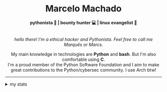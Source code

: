 <h1 align="center"> Marcelo Machado </h1> <!-- <img src="https://tryhackme-badges.s3.amazonaws.com/mmaachado.png" alt="TryHackMe"> -->
    
<div align="center">
<b>pythonista 🐍 | bounty hunter 💻 | linux evangelist 🐧</b>
<br>
<br>

<i>hello there! I'm a ethical hacker and Pythonista. Feel free to call me Marquês or Marcs.</i>

<p>

My main knowledge in technologies are **Python** and **bash**. But I'm also comfortable using **C**. <br/>
I'm a proud member of the Python Software Foundation and I aim to make great contributions to the Python/cybersec community. I use Arch btw!
</p>

</div>

---

<details closed>    
<summary>my stats</summary>

<!--START_SECTION:waka-->
**I'm a Night 🦉** 

```text
🌞 Morning    20 commits     █░░░░░░░░░░░░░░░░░░░░░░░░   7.22% 
🌆 Daytime    97 commits     ████████░░░░░░░░░░░░░░░░░   35.02% 
🌃 Evening    144 commits    █████████████░░░░░░░░░░░░   51.99% 
🌙 Night      16 commits     █░░░░░░░░░░░░░░░░░░░░░░░░   5.78%

```


📊 **This Week I Spent My Time On** 

```text
⌚︎ Time Zone: America/Sao_Paulo

💬 Programming Languages: 
Python                   28 mins             █████████████░░░░░░░░░░░░   51.67% 
Other                    20 mins             █████████░░░░░░░░░░░░░░░░   36.27% 
Markdown                 3 mins              █░░░░░░░░░░░░░░░░░░░░░░░░   6.89% 
CSS                      1 min               ░░░░░░░░░░░░░░░░░░░░░░░░░   2.84% 
Git Config               1 min               ░░░░░░░░░░░░░░░░░░░░░░░░░   2.05%

🔥 Editors: 
VS Code                  55 mins             █████████████████████████   100.0%

💻 Operating System: 
Windows                  32 mins             ██████████████░░░░░░░░░░░   58.84% 
Linux                    22 mins             ██████████░░░░░░░░░░░░░░░   41.16%

```


 Last Updated on 05/11/2024
<!--END_SECTION:waka-->

<!-- <div>
        <a target="_blank" rel="noopener noreferrer" href="https://github.com/mmaachado?tab=repositories"><img src="https://github-readme-stats.vercel.app/api/top-langs/?username=mmaachado&hide=html,css,swift,ruby&langs_count=6&hide_border=true&layout=compact&show_icons=true&line_height=10&theme=transparent&title_color=4a86d1&custom_title=favourite%20languages"
       alt="most used languages" align="right"></a>
     <a target="_blank" rel="noopener noreferrer" href="https://wakatime.com/@mmachado"><img width="400rem" src="https://github-readme-stats.vercel.app/api/wakatime?username=mmachado&theme=transparent&hide_border=true&hide=markdown,html,css,text,other,yaml,json,prolog,dart,docker,xml,gitconfig,TSQL&hide_title=true&line_height=50&langs_count=4&layout=default" alt="wakatime stats" align="left" /></a> 
        

</div>

 <img src="https://raw.githubusercontent.com/MicaelliMedeiros/micaellimedeiros/master/image/computer-illustration.png" min-width="400px" max-width="400px" width="400px" align="right" alt="computer-illustration.png"> -->
<!-- [![Buy me a coffee](https://img.shields.io/badge/Buy%20Me%20a%20Coffee-ffdd00?style=for-the-badge&logo=buy-me-a-coffee&logoColor=black)](https://www.buymeacoffee.com/anticodingclub) -->

</details>
